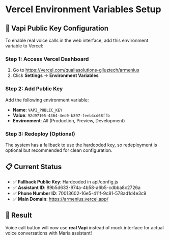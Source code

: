 # Vercel Environment Variables Setup

## 🔑 Vapi Public Key Configuration

To enable real voice calls in the web interface, add this environment variable to Vercel:

### **Step 1: Access Vercel Dashboard**
1. Go to https://vercel.com/qualiasolutions-glluztech/armenius
2. Click **Settings** → **Environment Variables**

### **Step 2: Add Public Key**
Add the following environment variable:

- **Name**: `VAPI_PUBLIC_KEY`  
- **Value**: `92d97105-4364-4ed0-b897-feeb4cd68ffb`
- **Environment**: All (Production, Preview, Development)

### **Step 3: Redeploy (Optional)**
The system has a fallback to use the hardcoded key, so redeployment is optional but recommended for clean configuration.

## 📋 Current Status
- ✅ **Fallback Public Key**: Hardcoded in api/config.js  
- ✅ **Assistant ID**: 89b5d633-974a-4b58-a6b5-cdbba8c2726a
- ✅ **Phone Number ID**: 70013602-16e5-411f-9c81-578ad1d4e3c9
- ✅ **Main Domain**: https://armenius.vercel.app/

## 🎯 Result
Voice call button will now use **real Vapi** instead of mock interface for actual voice conversations with Maria assistant!